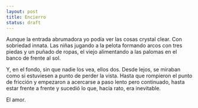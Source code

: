 ```yaml
---
layout: post
title: Encierro
status: draft
---
```


Aunque la entrada abrumadora yo podía ver las cosas crystal clear. Con sobriedad innata.
Las niñas jugando a la pelota formando arcos con tres piedas y  un puñado de ropas,
el viejo alimentando a las palomas en el banco de frente al sol.

Y, en el fondo, sin que nadie los vea, ellos dos.
Desde lejos, se miraban como si estuviesen a punto de perder la vista.
Hasta que rompieron el punto de fricción y
empezaron a acercarse a paso lento pero continuado,
hasta estar frente a frente y sucedió lo que, hacía rato, era inevitable.

El amor.
